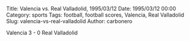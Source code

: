 Title: Valencia vs. Real Valladolid, 1995/03/12
Date: 1995/03/12 00:00
Category: sports
Tags: football, football scores, Valencia, Real Valladolid
Slug: valencia-vs-real-valladolid
Author: carbonero


Valencia 3 - 0 Real Valladolid
